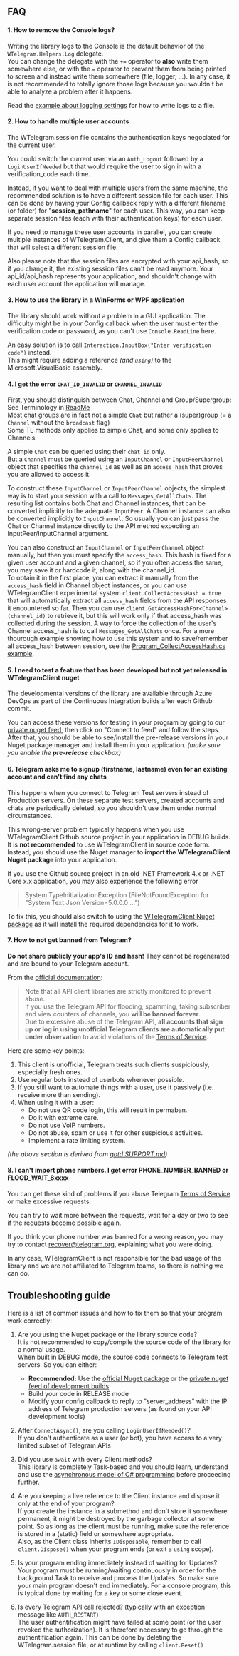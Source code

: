 ﻿## FAQ

#### 1. How to remove the Console logs?

Writing the library logs to the Console is the default behavior of the `WTelegram.Helpers.Log` delegate.  
You can change the delegate with the `+=` operator to **also** write them somewhere else, or with the `=` operator to prevent them from being printed to screen and instead write them somewhere (file, logger, ...).
In any case, it is not recommended to totally ignore those logs because you wouldn't be able to analyze a problem after it happens.  

Read the [example about logging settings](EXAMPLES.md#change-logging-settings) for how to write logs to a file.

#### 2. How to handle multiple user accounts

The WTelegram.session file contains the authentication keys negociated for the current user.

You could switch the current user via an `Auth_Logout` followed by a `LoginUserIfNeeded` but that would require the user to sign in with a verification_code each time.

Instead, if you want to deal with multiple users from the same machine, the recommended solution is to have a different session file for each user. This can be done by having your Config callback reply with a different filename (or folder) for "**session_pathname**" for each user.
This way, you can keep separate session files (each with their authentication keys) for each user.

If you need to manage these user accounts in parallel, you can create multiple instances of WTelegram.Client, and give them a Config callback that will select a different session file.

Also please note that the session files are encrypted with your api_hash, so if you change it, the existing session files can't be read anymore.
Your api_id/api_hash represents your application, and shouldn't change with each user account the application will manage.

#### 3. How to use the library in a WinForms or WPF application

The library should work without a problem in a GUI application.
The difficulty might be in your Config callback when the user must enter the verification code or password, as you can't use `Console.ReadLine` here.

An easy solution is to call `Interaction.InputBox("Enter verification code")` instead.  
This might require adding a reference *(and `using`)* to the Microsoft.VisualBasic assembly.

#### 4. I get the error `CHAT_ID_INVALID` or `CHANNEL_INVALID`

First, you should distinguish between Chat, Channel and Group/Supergroup: See Terminology in [ReadMe](README.md#Terminology-in-Telegram-Client-API)  
Most chat groups are in fact not a simple `Chat` but rather a (super)group (= a `Channel` without the `broadcast` flag)  
Some TL methods only applies to simple Chat, and some only applies to Channels.

A simple `Chat` can be queried using their `chat_id` only.  
But a `Channel` must be queried using an `InputChannel` or `InputPeerChannel` object that specifies the `channel_id` as well as an `access_hash` that proves you are allowed to access it.

To construct these `InputChannel` or `InputPeerChannel` objects, the simplest way is to start your session with a call to `Messages_GetAllChats`.
The resulting list contains both Chat and Channel instances, that can be converted implicitly to the adequate `InputPeer`.
A Channel instance can also be converted implicitly to `InputChannel`.
So usually you can just pass the Chat or Channel instance directly to the API method expecting an InputPeer/InputChannel argument.

You can also construct an `InputChannel` or `InputPeerChannel` object manually, but then you must specify the `access_hash`.
This hash is fixed for a given user account and a given channel, so if you often access the same, you may save it or hardcode it, along with the channel_id.  
To obtain it in the first place, you can extract it manually from the `access_hash` field in Channel object instances,
or you can use WTelegramClient experimental system `client.CollectAccessHash = true` that will automatically extract all `access_hash` fields from the API responses it encountered so far.
Then you can use `client.GetAccessHashFor<Channel>(channel_id)` to retrieve it, but this will work only if that access_hash was collected during the session.
A way to force the collection of the user's Channel access_hash is to call `Messages_GetAllChats` once.
For a more thourough example showing how to use this system and to save/remember all access_hash between session, see the [Program_CollectAccessHash.cs example](Examples/Program_CollectAccessHash.cs).

#### 5. I need to test a feature that has been developed but not yet released in WTelegramClient nuget

The developmental versions of the library are available through Azure DevOps as part of the Continuous Integration builds after each Github commit.

You can access these versions for testing in your program by going to our [private nuget feed](https://dev.azure.com/wiz0u/WTelegramClient/_packaging?_a=package&feed=WTelegramClient&view=overview&package=WTelegramClient&protocolType=NuGet), then click on "Connect to feed" and follow the steps.
After that, you should be able to see/install the pre-release versions in your Nuget package manager and install them in your application. *(make sure you enable the **pre-release** checkbox)*

#### 6. Telegram asks me to signup (firstname, lastname) even for an existing account and can't find any chats
This happens when you connect to Telegram Test servers instead of Production servers.
On these separate test servers, created accounts and chats are periodically deleted, so you shouldn't use them under normal circumstances.

This wrong-server problem typically happens when you use WTelegramClient Github source project in your application in DEBUG builds.  
It is **not recommended** to use WTelegramClient in source code form.
Instead, you should use the Nuget manager to **import the WTelegramClient Nuget package** into your application.

If you use the Github source project in an old .NET Framework 4.x or .NET Core x.x application, you may also experience the following error
> System.TypeInitializationException (FileNotFoundException for "System.Text.Json Version=5.0.0.0 ...")

To fix this, you should also switch to using the [WTelegramClient Nuget package](https://www.nuget.org/packages/WTelegramClient) as it will install the required dependencies for it to work.

#### 7. How to not get banned from Telegram?

**Do not share publicly your app's ID and hash!** They cannot be regenerated and are bound to your Telegram account.

From the [official documentation](https://core.telegram.org/api/obtaining_api_id):

> Note that all API client libraries are strictly monitored to prevent abuse.  
> If you use the Telegram API for flooding, spamming, faking subscriber and view counters of channels, you **will be banned forever**.  
> Due to excessive abuse of the Telegram API, **all accounts that sign up or log in using unofficial Telegram clients are automatically
> put under observation** to avoid violations of the [Terms of Service](https://core.telegram.org/api/terms).

Here are some key points:

1. This client is unofficial, Telegram treats such clients suspiciously, especially fresh ones.
2. Use regular bots instead of userbots whenever possible.
3. If you still want to automate things with a user, use it passively (i.e. receive more than sending).
4. When using it with a user:
   * Do not use QR code login, this will result in permaban.
   * Do it with extreme care.
   * Do not use VoIP numbers.
   * Do not abuse, spam or use it for other suspicious activities.
   * Implement a rate limiting system.

*(the above section is derived from [gotd SUPPORT.md](https://github.com/gotd/td/blob/main/.github/SUPPORT.md))*

#### 8. I can't import phone numbers. I get error PHONE_NUMBER_BANNED or FLOOD_WAIT_8xxxx

You can get these kind of problems if you abuse Telegram [Terms of Service](https://telegram.org/tos) or make excessive requests.

You can try to wait more between the requests, wait for a day or two to see if the requests become possible again.

If you think your phone number was banned for a wrong reason, you may try to contact [recover@telegram.org](mailto:recover@telegram.org), explaining what you were doing.

In any case, WTelegramClient is not responsible for the bad usage of the library and we are not affiliated to Telegram teams, so there is nothing we can do.


## Troubleshooting guide

Here is a list of common issues and how to fix them so that your program work correctly:
1) Are you using the Nuget package or the library source code?  
It is not recommended to copy/compile the source code of the library for a normal usage.  
When built in DEBUG mode, the source code connects to Telegram test servers. So you can either:
    - **Recommended:** Use the [official Nuget package](https://www.nuget.org/packages/WTelegramClient) or the [private nuget feed of development builds](https://dev.azure.com/wiz0u/WTelegramClient/_packaging?_a=package&feed=WTelegramClient&package=WTelegramClient&protocolType=NuGet)
    - Build your code in RELEASE mode
    - Modify your config callback to reply to "server_address" with the IP address of Telegram production servers (as found on your API development tools)

2) After `ConnectAsync()`, are you calling `LoginUserIfNeeded()`?  
If you don't authenticate as a user (or bot), you have access to a very limited subset of Telegram APIs

3) Did you use `await` with every Client methods?  
This library is completely Task-based and you should learn, understand and use the [asynchronous model of C# programming](https://docs.microsoft.com/en-us/dotnet/csharp/programming-guide/concepts/async/) before proceeding further.

4) Are you keeping a live reference to the Client instance and dispose it only at the end of your program?  
If you create the instance in a submethod and don't store it somewhere permanent, it might be destroyed by the garbage collector at some point. So as long as the client must be running, make sure the reference is stored in a (static) field or somewhere appropriate.  
Also, as the Client class inherits `IDisposable`, remember to call `client.Dispose()` when your program ends (or exit a `using` scope).

5) Is your program ending immediately instead of waiting for Updates?  
Your program must be running/waiting continuously in order for the background Task to receive and process the Updates. So make sure your main program doesn't end immediately. For a console program, this is typical done by waiting for a key or some close event.

6) Is every Telegram API call rejected? (typically with an exception message like `AUTH_RESTART`)  
The user authentification might have failed at some point (or the user revoked the authorization). It is therefore necessary to go through the authentification again. This can be done by deleting the WTelegram.session file, or at runtime by calling `client.Reset()`
